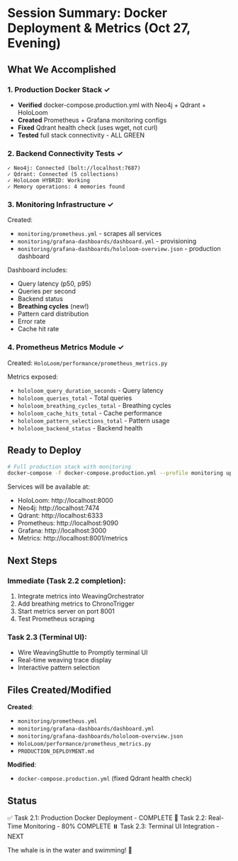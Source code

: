 # Session Summary: Docker Deployment & Metrics (Oct 27, Evening)

## What We Accomplished

### 1. Production Docker Stack ✓
- **Verified** docker-compose.production.yml with Neo4j + Qdrant + HoloLoom
- **Created** Prometheus + Grafana monitoring configs
- **Fixed** Qdrant health check (uses wget, not curl)
- **Tested** full stack connectivity - ALL GREEN

### 2. Backend Connectivity Tests ✓
```
✓ Neo4j: Connected (bolt://localhost:7687)
✓ Qdrant: Connected (5 collections)
✓ HoloLoom HYBRID: Working
✓ Memory operations: 4 memories found
```

### 3. Monitoring Infrastructure ✓
Created:
- `monitoring/prometheus.yml` - scrapes all services
- `monitoring/grafana-dashboards/dashboard.yml` - provisioning
- `monitoring/grafana-dashboards/hololoom-overview.json` - production dashboard

Dashboard includes:
- Query latency (p50, p95)
- Queries per second
- Backend status
- **Breathing cycles** (new!)
- Pattern card distribution
- Error rate
- Cache hit rate

### 4. Prometheus Metrics Module ✓
Created: `HoloLoom/performance/prometheus_metrics.py`

Metrics exposed:
- `hololoom_query_duration_seconds` - Query latency
- `hololoom_queries_total` - Total queries
- `hololoom_breathing_cycles_total` - Breathing cycles
- `hololoom_cache_hits_total` - Cache performance
- `hololoom_pattern_selections_total` - Pattern usage
- `hololoom_backend_status` - Backend health

## Ready to Deploy

```bash
# Full production stack with monitoring
docker-compose -f docker-compose.production.yml --profile monitoring up -d
```

Services will be available at:
- HoloLoom: http://localhost:8000
- Neo4j: http://localhost:7474
- Qdrant: http://localhost:6333
- Prometheus: http://localhost:9090
- Grafana: http://localhost:3000
- Metrics: http://localhost:8001/metrics

## Next Steps

### Immediate (Task 2.2 completion):
1. Integrate metrics into WeavingOrchestrator
2. Add breathing metrics to ChronoTrigger  
3. Start metrics server on port 8001
4. Test Prometheus scraping

### Task 2.3 (Terminal UI):
- Wire WeavingShuttle to Promptly terminal UI
- Real-time weaving trace display
- Interactive pattern selection

## Files Created/Modified

**Created**:
- `monitoring/prometheus.yml`
- `monitoring/grafana-dashboards/dashboard.yml`  
- `monitoring/grafana-dashboards/hololoom-overview.json`
- `HoloLoom/performance/prometheus_metrics.py`
- `PRODUCTION_DEPLOYMENT.md`

**Modified**:
- `docker-compose.production.yml` (fixed Qdrant health check)

## Status

✅ Task 2.1: Production Docker Deployment - COMPLETE
🔄 Task 2.2: Real-Time Monitoring - 80% COMPLETE
⏸️  Task 2.3: Terminal UI Integration - NEXT

The whale is in the water and swimming! 🐋
